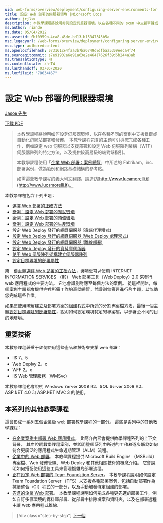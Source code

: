 ```yaml
---
uid: web-forms/overview/deployment/configuring-server-environments-for-web-deployment/configuring-server-environments-for-web-deployment
title: 設定 Web 部署的伺服器環境 |Microsoft Docs
author: jrjlee
description: 本教學課程將說明如何設定伺服器環境，以在各種不同的 scen 中支援單鍵或自動化的網站部署和發佈 。
ms.author: riande
ms.date: 05/04/2012
ms.assetid: 0bf0959b-4ca8-45de-bd13-b15347543b5a
msc.legacyurl: /web-forms/overview/deployment/configuring-server-environments-for-web-deployment/configuring-server-environments-for-web-deployment
msc.type: authoredcontent
ms.openlocfilehash: 073161ce4faa3b7ba6749d7dfbaa5309eeca4f74
ms.sourcegitcommit: e7e91932a6e91a63e2e46417626f39d6b244a3ab
ms.translationtype: MT
ms.contentlocale: zh-TW
ms.lasthandoff: 03/06/2020
ms.locfileid: "78634467"
---
```

# <a name="configuring-server-environments-for-web-deployment"></a>設定 Web 部署的伺服器環境

[Jason 先生](https://github.com/jrjlee)

[下載 PDF](https://msdnshared.blob.core.windows.net/media/MSDNBlogsFS/prod.evol.blogs.msdn.com/CommunityServer.Blogs.Components.WeblogFiles/00/00/00/63/56/8130.DeployingWebAppsInEnterpriseScenarios.pdf)

> 本教學課程將說明如何設定伺服器環境，以在各種不同的案例中支援單鍵或自動化的網站部署和發佈。 本教學課程包含的主題可引導您完成各種工作，例如設定 web 伺服器以支援部署和設定 Web 伺服陣列架構（WFF）伺服器陣列的特定方法，以及提供較高層級的端對端指引。
> 
> 本教學課程使用「[企業 Web 部署：案例總覽](../deploying-web-applications-in-enterprise-scenarios/enterprise-web-deployment-scenario-overview.md)」中所述的 Fabrikam，inc. 部署案例，做為範例和網路基礎結構的參考點。
> 
> 如需這些教學課程的義大利文翻譯，請造訪[http://www.lucamorelli.it](http://www.lucamorelli.it)。

本教學課程包含下列主題：

- [選擇 Web 部署的正確方法](choosing-the-right-approach-to-web-deployment.md)
- [案例：設定 Web 部署的測試環境](scenario-configuring-a-test-environment-for-web-deployment.md)
- [案例：設定 Web 部署的預備環境](scenario-configuring-a-staging-environment-for-web-deployment.md)
- [案例：設定 Web 部署的生產環境](scenario-configuring-a-production-environment-for-web-deployment.md)
- [設定 Web Deploy 發行的網頁伺服器 (遠端代理程式)](configuring-a-web-server-for-web-deploy-publishing-remote-agent.md)
- [設定 Web Deploy 發行的網頁伺服器 (Web Deploy 處理常式)](configuring-a-web-server-for-web-deploy-publishing-web-deploy-handler.md)
- [設定 Web Deploy 發行的網頁伺服器 (離線部署)](configuring-a-web-server-for-web-deploy-publishing-offline-deployment.md)
- [設定 Web Deploy 發行的資料庫伺服器](configuring-a-database-server-for-web-deploy-publishing.md)
- [使用 Web 伺服陣列架構建立伺服器陣列](creating-a-server-farm-with-the-web-farm-framework.md)
- [設定目標環境的部署屬性](configuring-deployment-properties-for-a-target-environment.md)

第一個主題[選擇 Web 部署的正確方法](choosing-the-right-approach-to-web-deployment.md)，說明您可以使用 INTERNET INFORMATION SERVICES （IIS） Web 部署工具（Web Deploy）2.0 來發行 web 應用程式的主要方法。 它也會識別對應至每個方法的案例。 從這裡開始，每個案例主題都會提供完成所需工作的高階總覽，並識別您需要進行的主題，以協助您完成這些作業。

如果您使用瞭解建立及部署方案[的組建](../web-deployment-in-the-enterprise/understanding-the-build-process.md)程式中所述的分割專案檔方法，最後一個主題[設定目標環境的部署屬性](configuring-deployment-properties-for-a-target-environment.md)，說明如何設定環境特定的專案檔，以部署至不同的目的地環境。

## <a name="key-technologies"></a>重要技術

本教學課程著重于如何使用這些產品和技術來支援 web 部署：

- IIS 7。5
- Web Deploy 2。x
- WFF 2。x
- IIS Web 管理服務（WMSvc）

本教學課程也會說明 Windows Server 2008 R2、SQL Server 2008 R2、ASP.NET 4.0 和 ASP.NET MVC 3 的使用。

## <a name="other-tutorials-in-this-series"></a>本系列的其他教學課程

這會形成一系列五個企業級 web 部署教學課程的一部分。 這些是系列中的其他教學課程：

- [在企業案例中部署 Web 應用程式](../deploying-web-applications-in-enterprise-scenarios/deploying-web-applications-in-enterprise-scenarios.md)。 此簡介內容會提供教學課程系列的上下文背景。 其中說明教學課程案例，並說明整個系列中所述的工作和逐步解說如何符合更廣泛的應用程式生命週期管理（ALM）流程。
- [企業中的 Web 部署](../web-deployment-in-the-enterprise/web-deployment-in-the-enterprise.md)。 本教學課程提供 Microsoft Build Engine （MSBuild）專案檔、Web 發佈管線、Web Deploy 和其他相關技術的概念介紹。 它會說明如何搭配使用這些工具來管理複雜的部署流程。
- [正在設定 Web 部署的 Team Foundation Server](../configuring-team-foundation-server-for-web-deployment/configuring-team-foundation-server-for-web-deployment.md)。 本教學課程說明如何設定 Team Foundation Server （TFS）以支援各種部署案例，包括自動部署作為持續整合（CI）程式的一部分，以及手動觸發特定組建的部署。
- [先進的企業 Web 部署](../advanced-enterprise-web-deployment/advanced-enterprise-web-deployment.md)。 本教學課程說明如何完成各種更先進的部署工作，例如自訂多個環境的資料庫部署、從部署中排除檔案和資料夾，以及在部署過程中讓 web 應用程式離線.

> [!div class="step-by-step"]
> [下一個](choosing-the-right-approach-to-web-deployment.md)
